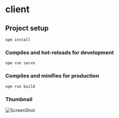 # client

## Project setup
```
npm install
```

### Compiles and hot-reloads for development
```
npm run serve
```

### Compiles and minifies for production
```
npm run build
```

### Thumbnail

![ScreenShot](https://github.com/UmerSharif/vuejs-fullstack/blob/master/vuejsfullstack.PNG)

